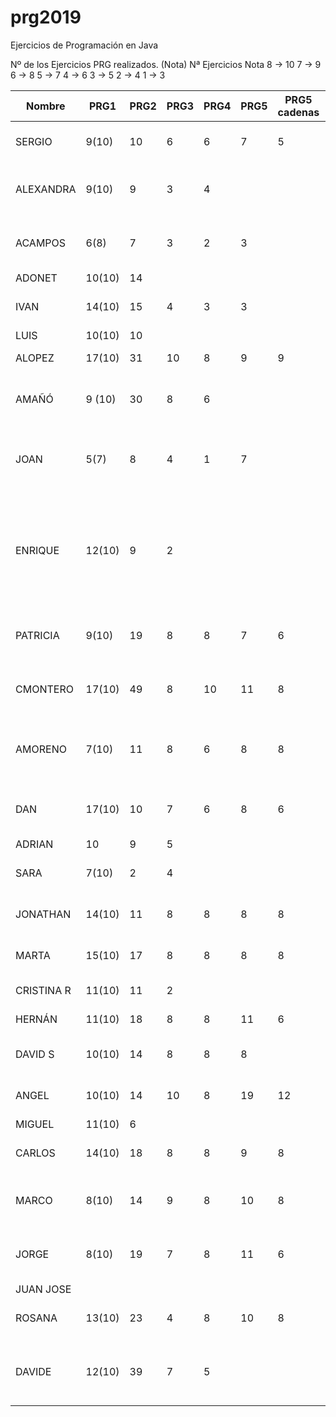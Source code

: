 # prg2019
Ejercicios de Programación en Java

Nº de los Ejercicios PRG realizados. (Nota)
Nª Ejercicios	Nota
8 ->	10
7  ->	9
6	 ->	8
5	 ->	7
4	 ->	6
3	 ->	5
2	 ->	4
1	 ->	3

| Nombre    | PRG1 | PRG2 | PRG3 | PRG4 | PRG5 | PRG5 cadenas| PRG6 | PRG7 | PRG8 |Titulo Proyecto |
| ------    | ---- | ---- | ---- | ---- | ---- | ----------- | ---- | ---- | ---- |--------------- |
| SERGIO    | 9(10)|  10  |   6  |   6  |   7  |      5      |   5  |  4   |      |8. Taller mecánico Caragols|
| ALEXANDRA | 9(10)|  9   |   3  |   4  |      |             |   3  |  1   |      |11. Gestión integral de farmacias Dorar la píldora|
| ACAMPOS   | 6(8) |  7   |   3  |   2  |   3  |             |   6  |  2   |      |7.Restaurante panza llena corazon contento   |
| ADONET    |10(10)|  14  |      |      |      |             |      |      |      |      |
| IVAN      |14(10)|  15  |   4  |   3  |   3  |             |  8   |      |      |Informatización de un economato|
| LUIS      |10(10)|  10  |      |      |      |             |      |      |      |      |
| ALOPEZ    |17(10)|  31  |  10  |   8  |   9  |      9      |  11  |   1  |      |Estacion Autobuses|
| AMAÑÓ     |9 (10)|  30  |   8  |   6  |      |             |      |      |      |Proyecto personal: Reserva Negocio|
| JOAN      |  5(7)|   8  |   4  |   1  |   7  |             |   3  |      |      |Proyecto propio: reserva y ventas entradas evento. |
| ENRIQUE   |12(10)|   9  |   2  |      |      |             |      |      |      |Sistema de abastecimiento de la sección textil de la cadena de hipermercados César Augusto, le atendemos con gusto      |
| PATRICIA  | 9(10)|  19  |   8  |   8  |   7  |      6      |  5   |  5   |      | 2. TIENDA DE ELECTRONICA DON ELECTRON     |
| CMONTERO  |17(10)|  49  |   8  |  10  |  11  |      8      |  12  |  8   |      | MyVet. Proyecto propio sobre veterinaria  
| AMORENO   | 7(10)|  11  |   8  |   6  |   8  |      8      |   8  |      |      | 3. Sistema de reserva y venta de billetes Ferrocarriles Canfranc |
| DAN       |17(10)|  10  |   7  |   6  |   8  |      6      |   6  |  2   |      |Agencia de reservas de casas rurales Teruel existe|
| ADRIAN    |  10  |   9  |   5  |      |      |             |      |      |      |      |
| SARA      | 7(10)|  2   |   4  |      |      |             |   4  |      |      |Proyecto personal: Fotografía |
| JONATHAN  |14(10)|  11  |   8  |   8  |  8   |      8      |   6  |      |      |9. Sistema de matriculación IES La Dolores  |
| MARTA     |15(10)|  17  |   8  |   8  |  8   |      8      |   8  |      |      |Casa de la juventud Las Fuentes |
| CRISTINA R|11(10)|  11  |   2  |      |      |             |      |      |      |   14.Gestión casal fallero   |
| HERNÁN    |11(10)|  18  |   8  |   8  |  11  |      6      |    8  |      |      |Óptica Ojo Avizar      |
| DAVID S   |10(10)|  14  |   8  |   8  |   8  |             |      |      |      | 2. Tienda de electrónica Don electrón     |
| ANGEL     |10(10)|  14  |  10  |   8  |  19  |     12      |   9   |      |      |Proyecto: Control de visitas|
| MIGUEL    |11(10)|  6   |      |      |      |             |      |      |      |      |
| CARLOS    |14(10)|  18  |   8  |   8  |  9    |        8      |   7  |      |      | Programa de Inventario de Productos  |
| MARCO     | 8(10)|  14  |   9  |   8  |  10  |      8      |   9  |   6   |      |    Proyecto personal: Plataforma de podcast  |
| JORGE     | 8(10)|  19  |   7  |   8  |  11   |     6      |   9  |  6    |      |Comunidad de propietarios del edificio Villahermosa      |
| JUAN JOSE |      |      |      |      |      |             |      |      |      |      |
| ROSANA    |13(10)|  23  |   4  |   8  |  10  |     8       |   8  |      |      |Proyecto propio: Fem marketing     |
| DAVIDE    |12(10)|  39  |   7  |   5  |      |             |      |      |      |Proyecto personal: Laboratorio de control de calidad      |


